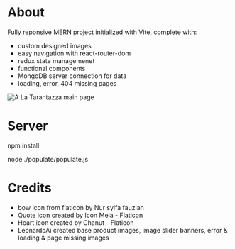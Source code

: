 # About

Fully reponsive MERN project initialized with Vite, complete with:

- custom designed images 
- easy navigation with react-router-dom
- redux state managemenet 
- functional components
- MongoDB server connection for data
- loading, error, 404 missing pages

![A La Tarantazza main page](https://images2.imgbox.com/a8/7c/koSqdu5J_o.jpg)

# Server

npm install

node ./populate/populate.js

# Credits

- bow icon from flaticon by Nur syifa fauziah
- Quote icon created by Icon Mela - Flaticon
- Heart icon created by Chanut - Flaticon
- LeonardoAi created base product images, image slider banners, error & loading & page missing images
